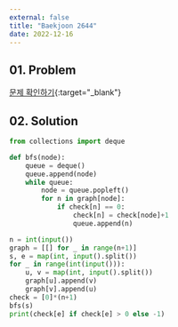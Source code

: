```yaml
---
external: false
title: "Baekjoon 2644"
date: 2022-12-16
---
```


## 01. Problem

[문제 확인하기](https://www.acmicpc.net/problem/2644){:target="_blank"}

## 02. Solution

```Python
from collections import deque

def bfs(node):
    queue = deque()
    queue.append(node)
    while queue:
        node = queue.popleft()
        for n in graph[node]:
            if check[n] == 0:
                check[n] = check[node]+1
                queue.append(n)

n = int(input())
graph = [[] for _ in range(n+1)]
s, e = map(int, input().split())
for _ in range(int(input())):
    u, v = map(int, input().split())
    graph[u].append(v)
    graph[v].append(u)
check = [0]*(n+1)
bfs(s)
print(check[e] if check[e] > 0 else -1)
```

